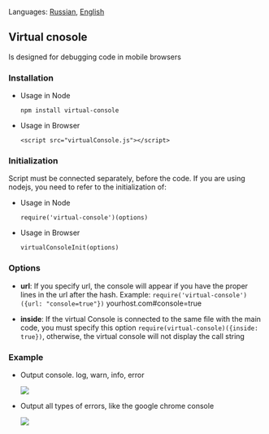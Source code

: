 Languages: [Russian](/README.RU.md), [English](/README.md)

## Virtual cnosole
Is designed for debugging code in mobile browsers

### Installation
- Usage in Node

  ```npm install virtual-console```

- Usage in Browser

  ```<script src="virtualConsole.js"></script>```

### Initialization
Script must be connected separately, before the code. If you are using nodejs, you need to refer to the initialization of:

- Usage in Node

  ```require('virtual-console')(options)```

- Usage in Browser

  ```virtualConsoleInit(options)```

### Options
- **url**: If you specify url, the console will appear if you have the proper lines in the url after the hash. Example: ```require('virtual-console')({url: "console=true"})``` yourhost.com#console=true

- **inside**: If the virtual Console is connected to the same file with the main code, you must specify this option ```require(virtual-console)({inside: true})```, otherwise, the virtual console will not display the call string


### Example
- Output console. log, warn, info, error

  ![](/screenshots/virtual-console-example.png)


- Output all types of errors, like the google chrome console

  ![](/screenshots/virtual-console-show-errors.png)